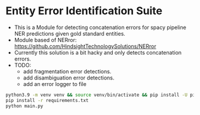 # Entity Error Identification Suite

- This is a Module for detecting concatenation errors for spacy pipeline NER predictions given gold standard entities.
- Module based of NERror: https://github.com/HindsightTechnologySolutions/NERror
- Currently this solution is a bit hacky and only detects concatenation errors.
- TODO:
    - add fragmentation error detections.
    - add disambiguation error detections.
    - add an error logger to file

```bash
python3.9 -m venv venv && source venv/bin/activate && pip install -U pip setuptools wheel
pip install -r requirements.txt
python main.py
```